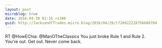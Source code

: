 ```yaml
---
layout: post
microblog: true
date: 2016-04-30 01:16 +1300
guid: http://JacksonOfTrades.micro.blog/2016/04/29/t726022228756680704.html
---
```

RT @HowEChia: @ManOTheClassics You just broke Rule 1 and Rule 2. You're out. Get out. Never come back.
